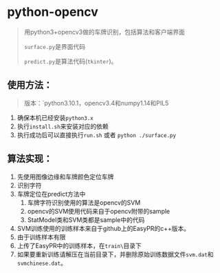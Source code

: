 # python-opencv

> 用python3+opencv3做的车牌识别，包括算法和客户端界面
> 
> `surface.py`是界面代码
> 
> `predict.py`是算法代码(`tkinter`)。

## 使用方法：

>版本：`python3.10.1，opencv3.4和numpy1.14和PIL5<br>

1. 确保本机已经安装`python3.x`
2. 执行`install.sh`来安装对应的依赖
3. 执行成功后可以直接执行`run.sh` 或者 `python ./surface.py`


## 算法实现：

1. 先使用图像边缘和车牌颜色定位车牌
2. 识别字符
3. 车牌定位在predict方法中
   1. 车牌字符识别使用的算法是opencv的SVM
   2. opencv的SVM使用代码来自于opencv附带的sample
   3. StatModel类和SVM类都是sample中的代码
4. SVM训练使用的训练样本来自于github上的EasyPR的c++版本。
5. 由于训练样本有限
6. 上传了EasyPR中的训练样本，在`train\`目录下
7. 如果要重新训练请解压在当前目录下，并删除原始训练数据文件`svm.dat`和`svmchinese.dat`。